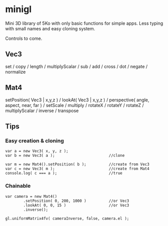 # minigl

Mini 3D library of 5Ko with only basic functions for simple apps.
Less typing with small names and easy cloning system.

Controls to come.

## Vec3

set / copy / length / multiplyScalar / sub / add / cross / dot / negate / normalize

## Mat4

setPosition( Vec3 | x,y,z ) / lookAt( Vec3 | x,y,z ) / perspective( angle, aspect, near, far ) / setScale / multiply / rotateX / rotateY / rotateZ / multiplyScalar / inverse / transpose

## Tips
### Easy creation & cloning

	var a = new Vec3( x, y, z );
	var b = new Vec3( a );                        //clone

	var m = new Mat4().setPosition( b );          //create from Vec3
	var c = new Vec3( m );                        //create from Mat4
	console.log( c === a );                       //true

### Chainable

	var camera = new Mat4()
			.setPosition( 0, 200, 1000 )          //or Vec3
			.lookAt( 0, 0, 15 )                   //or Vec3
			.inverse();

	gl.uniformMatrix4fv( cameraInverse, false, camera.el );